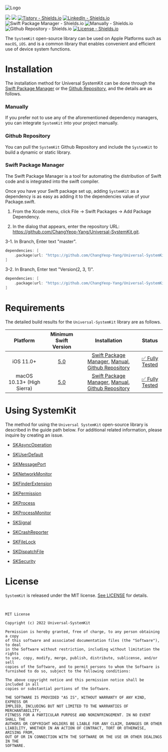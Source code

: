 ![Logo](https://user-images.githubusercontent.com/20036523/246614687-8c70ad56-9c85-416e-b664-7f73a1b81743.png)

[![](https://img.shields.io/endpoint?url=https%3A%2F%2Fswiftpackageindex.com%2Fapi%2Fpackages%2FChangYeop-Yang%2FUniversal-SystemKit%2Fbadge%3Ftype%3Dswift-versions)](https://swiftpackageindex.com/ChangYeop-Yang/Universal-SystemKit)
[![](https://img.shields.io/endpoint?url=https%3A%2F%2Fswiftpackageindex.com%2Fapi%2Fpackages%2FChangYeop-Yang%2FUniversal-SystemKit%2Fbadge%3Ftype%3Dplatforms)](https://swiftpackageindex.com/ChangYeop-Yang/Universal-SystemKit)
[![Tistory - Shields.io](https://img.shields.io/badge/Tistory-%40yeop9657-informational)](https://dev-dream-world.tistory.com)
[![LinkedIn - Shields.io](https://img.shields.io/badge/Linked--In-창엽--양--3535ab134-informational)](https://www.linkedin.com/in/창엽-양-3535ab134/)
![Swift Package Manager - Shields.io](https://img.shields.io/badge/Swift%20Package%20Manager-Compatible-success)
![Manually - Shields.io](https://img.shields.io/badge/Manually-Compatible-success)
![Github Repository - Shields.io](https://img.shields.io/badge/Github%20Repository-Compatible-success)
[![License - Shields.io](https://img.shields.io/badge/License-MIT-blueviolet)](https://github.com/ChangYeop-Yang/Universal-SystemKit/blob/main/LICENSE)

The `SystemKit` open-source library can be used on Apple Platforms such as `macOS`, `iOS`. and is a common library that enables convenient and efficient use of device system functions.

# Installation

The installation method for Universal SystemKit can be done through the [Swift Package Manager](https://www.swift.org/package-manager) or the [Github Repository](https://docs.github.com/en/repositories), and the details are as follows.

### Manually

If you prefer not to use any of the aforementioned dependency managers, you can integrate `SystemKit` into your project manually.

### Github Repository

You can pull the `SystemKit` Github Repository and include the `SystemKit` to build a dynamic or static library.

### Swift Package Manager

The Swift Package Manager is a tool for automating the distribution of Swift code and is integrated into the swift compiler.

Once you have your Swift package set up, adding `SystemKit` as a dependency is as easy as adding it to the dependencies value of your Package.swift.

1. From the Xcode menu, click File → Swift Packages → Add Package Dependency.

2. In the dialog that appears, enter the repository URL: https://github.com/ChangYeop-Yang/Universal-SystemKit.git.

3-1. In Branch, Enter text "master".

```Swift
dependencies: [
    .package(url: "https://github.com/ChangYeop-Yang/Universal-SystemKit", .branch("master"))
]
```

3-2. In Branch, Enter text "Version(2, 3, 1)".

```Swift
dependencies: [
    .package(url: "https://github.com/ChangYeop-Yang/Universal-SystemKit", from: Version(2, 3, 1))
]
```

# Requirements

The detailed build results for the `Universal-SystemKit` library are as follows.

| Platform | Minimum Swift Version | Installation | Status |
|:--------:|:---------------------:|:------------:|:------:|
| iOS 11.0+ | [5.0](https://www.swift.org/blog/swift-5-released/) | [Swift Package Manager](#swift-package-manager), [Manual](#manually), [Github Repository](#github-repository) | [✅ Fully Tested](https://swiftpackageindex.com/ChangYeop-Yang/Universal-SystemKit/builds) |
| macOS 10.13+ (High Sierra) | [5.0](https://www.swift.org/blog/swift-5-released/) | [Swift Package Manager](#swift-package-manager), [Manual](#manually), [Github Repository](#github-repository) | [✅ Fully Tested](https://swiftpackageindex.com/ChangYeop-Yang/Universal-SystemKit/builds) |

# Using SystemKit

The method for using the `Universal SystemKit` open-source library is described in the guide path below. For additional related information, please inquire by creating an issue.

* [SKAsyncOperation](https://dev-dream-world.tistory.com/231)

* [SKUserDefault](https://dev-dream-world.tistory.com/224)

* [SKMessagePort](https://dev-dream-world.tistory.com/247)

* [SKNetworkMonitor](https://dev-dream-world.tistory.com/234)

* [SKFinderExtension](https://dev-dream-world.tistory.com/226?category=1294828)

* [SKPermission](https://dev-dream-world.tistory.com/227?category=1294828)

* [SKProcess](https://dev-dream-world.tistory.com/225?category=1294828)

* [SKProcessMonitor](https://dev-dream-world.tistory.com/230?category=1294828)

* [SKSignal](https://dev-dream-world.tistory.com/229?category=1294828)

* [SKCrashReporter](https://dev-dream-world.tistory.com/236)

* [SKFileLock](https://dev-dream-world.tistory.com/244)

* [SKDispatchFile](https://dev-dream-world.tistory.com/246)

* [SKSecurity](#)

# License

`SystemKit` is released under the MIT license. [See LICENSE](https://github.com/ChangYeop-Yang/Apple-SystemKit/blob/main/LICENSE) for details.

</br>

```TEXT
MIT License

Copyright (c) 2022 Universal-SystemKit

Permission is hereby granted, free of charge, to any person obtaining a copy
of this software and associated documentation files (the "Software"), to deal
in the Software without restriction, including without limitation the rights
to use, copy, modify, merge, publish, distribute, sublicense, and/or sell
copies of the Software, and to permit persons to whom the Software is
furnished to do so, subject to the following conditions:

The above copyright notice and this permission notice shall be included in all
copies or substantial portions of the Software.

THE SOFTWARE IS PROVIDED "AS IS", WITHOUT WARRANTY OF ANY KIND, EXPRESS OR
IMPLIED, INCLUDING BUT NOT LIMITED TO THE WARRANTIES OF MERCHANTABILITY,
FITNESS FOR A PARTICULAR PURPOSE AND NONINFRINGEMENT. IN NO EVENT SHALL THE
AUTHORS OR COPYRIGHT HOLDERS BE LIABLE FOR ANY CLAIM, DAMAGES OR OTHER
LIABILITY, WHETHER IN AN ACTION OF CONTRACT, TORT OR OTHERWISE, ARISING FROM,
OUT OF OR IN CONNECTION WITH THE SOFTWARE OR THE USE OR OTHER DEALINGS IN THE
SOFTWARE.
```

